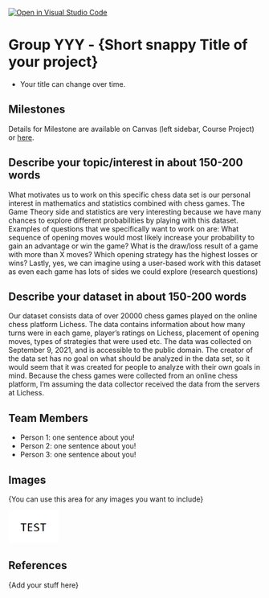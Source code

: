 [![Open in Visual Studio Code](https://classroom.github.com/assets/open-in-vscode-f059dc9a6f8d3a56e377f745f24479a46679e63a5d9fe6f495e02850cd0d8118.svg)](https://classroom.github.com/online_ide?assignment_repo_id=5918368&assignment_repo_type=AssignmentRepo)
# Group YYY - {Short snappy Title of your project}

- Your title can change over time.

## Milestones

Details for Milestone are available on Canvas (left sidebar, Course Project) or [here](https://firas.moosvi.com/courses/data301/project/milestone01.html).

## Describe your topic/interest in about 150-200 words

What motivates us to work on this specific chess data set is our personal interest in mathematics and statistics combined with chess games. The Game Theory side and statistics are very interesting because we have many chances to explore different probabilities by playing with this dataset. Examples of questions that we specifically want to work on are:  What sequence of opening moves would most likely increase your probability to gain an advantage or win the game? What is the draw/loss result of a game with more than X moves? Which opening strategy has the highest losses or wins? Lastly, yes, we can imagine using a user-based work with this dataset as even each game has lots of sides we could explore (research questions)
## Describe your dataset in about 150-200 words

Our dataset consists data of over 20000 chess games played on the online chess platform Lichess. The data contains information about how many turns were in each game, player’s ratings on Lichess, placement of opening moves, types of strategies that were used etc. The data was collected on September 9, 2021, and is accessible to the public domain. The creator of the data set has no goal on what should be analyzed in the data set, so it would seem that it was created for people to analyze with their own goals in mind. Because the chess games were collected from an online chess platform, I’m assuming the data collector received the data from the servers at Lichess.


## Team Members

- Person 1: one sentence about you!
- Person 2: one sentence about you!
- Person 3: one sentence about you!

## Images

{You can use this area for any images you want to include}

<img src ="images/test.png" width="100px">

## References

{Add your stuff here}



